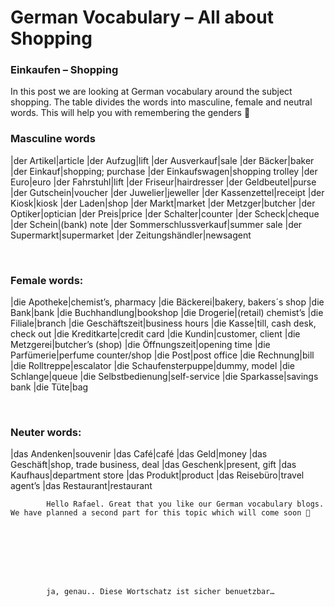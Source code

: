 # German Vocabulary – All about Shopping

[](http://www.jabbalab.com/blog/wp-content/uploads/2011/04/shopping.jpg)

### Einkaufen – Shopping

In this post we are looking at German vocabulary around the subject shopping. The table divides the words into masculine, female and neutral words. This will help you with remembering the genders 🙂

### Masculine words
|der Artikel|article
|der Aufzug|lift
|der Ausverkauf|sale
|der Bäcker|baker
|der Einkauf|shopping; purchase
|der Einkaufswagen|shopping trolley
|der Euro|euro
|der Fahrstuhl|lift
|der Friseur|hairdresser
|der Geldbeutel|purse
|der Gutschein|voucher
|der Juwelier|jeweller
|der Kassenzettel|receipt
|der Kiosk|kiosk
|der Laden|shop
|der Markt|market
|der Metzger|butcher
|der Optiker|optician
|der Preis|price
|der Schalter|counter
|der Scheck|cheque
|der Schein|(bank) note
|der Sommerschlussverkauf|summer sale
|der Supermarkt|supermarket
|der Zeitungshändler|newsagent

 

### Female words:
|die Apotheke|chemist’s, pharmacy
|die Bäckerei|bakery, bakers´s shop
|die Bank|bank
|die Buchhandlung|bookshop
|die Drogerie|(retail) chemist’s
|die Filiale|branch
|die Geschäftszeit|business hours
|die Kasse|till, cash desk, check out
|die Kreditkarte|credit card
|die Kundin|customer, client
|die Metzgerei|butcher’s (shop)
|die Öffnungszeit|opening time
|die Parfümerie|perfume counter/shop
|die Post|post office
|die Rechnung|bill
|die Rolltreppe|escalator
|die Schaufensterpuppe|dummy, model
|die Schlange|queue
|die Selbstbedienung|self-service
|die Sparkasse|savings bank
|die Tüte|bag

 

### Neuter words:
|das Andenken|souvenir
|das Café|café
|das Geld|money
|das Geschäft|shop, trade business, deal
|das Geschenk|present, gift
|das Kaufhaus|department store
|das Produkt|product
|das Reisebüro|travel agent’s
|das Restaurant|restaurant

                    


        
        
            Hello Rafael. Great that you like our German vocabulary blogs. We have planned a second part for this topic which will come soon 🙂

        

    


        
        
            ja, genau.. Diese Wortschatz ist sicher benuetzbar…

        

    
